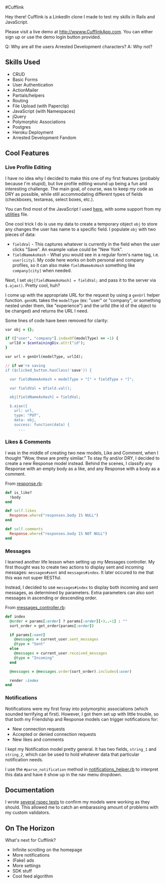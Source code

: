 #Cufflink

Hey there! Cufflink is a LinkedIn clone I made to test my skills in Rails and JavaScript. 

Please visit a live demo at http://wwww.CufflinkApp.com. You can either sign up or use the demo login button provided.

Q: Why are all the users Arrested Development characters?
A: Why not?

## Skills Used

* CRUD
* Basic Forms
* User Authentication
* ActionMailer
* Partials/helpers
* Routing
* File Upload (with Paperclip)
* JavaScript (with Namespaces)
* jQuery
* Polymorphic Associations
* Postgres
* Heroku Deployment
* Arrested Development Fandom

## Cool Features

### Live Profile Editing

I have no idea why I decided to make this one of my first features (probably because I'm stupid), but live profile editing wound up being a fun and interesting challenge. The main goal, of course, was to keep my code as DRY as possible, while still accommodating different types of fields (checkboxes, textareas, select boxes, etc.).

You can find most of the JavaScript I used <a href="https://github.com/srhmgn/cufflink/blob/master/app/views/shared/js/_show_and_edit.html.erb">here</a>, with some support from my <a href="https://github.com/srhmgn/cufflink/blob/master/app/views/shared/js/_utilities.html.erb">utilities</a> file.

One cool trick I do is use my data to create a temporary object `obj` to store any changes the user has name to a specific field. I populate `obj` with two pieces of data:

* `fieldVal` - This captures whatever is currently in the field when the user clicks "Save". An example value could be "New York".
* `fieldNameAsHash` - What you would see in a regular form's name tag, i.e. `user[city]`. My code here works on both personal and company profiles, so it can also make `fieldNameAsHash` something like `company[city]` when needed.

Next, I set `obj[fieldNameAsHash] = fieldVal;` and pass it to the server via `$.ajax()`. Pretty cool, huh?

I come up with the appropriate URL for the request by using a `genUrl` helper function. `genURL` takes the `modelType` (ex: "user" or "company", or something nested under them, like "experience") and the urlId (the id of the object to be changed) and returns the URL I need.

Some lines of code have been removed for clarity:

````Ruby
var obj = {};

if (["user", "company"].indexOf(modelType) == -1) {
  urlId = $containingDiv.attr("id");
}

var url = genUrl(modelType, urlId);

// if we're saving
if ($clicked_button.hasClass('save')) {

  var fieldNameAsHash = modelType + "[" + fieldType + "]";

  var fieldVal = $field.val();

  obj[fieldNameAsHash] = fieldVal;

  $.ajax({
    url: url,
    type: "PUT",
    data: obj,
    success: function(data) {
      ...
````

### Likes & Comments

I was in the middle of creating two new models, Like and Comment, when I thought "Wow, these are pretty similar." To stay fly and/or DRY, I decided to create a new Response model instead. Behind the scenes, I classify any Response with an empty body as a like, and any Response with a body as a comment.

From <a href="https://github.com/srhmgn/cufflink/blob/master/app/models/response.rb">response.rb</a>:

````Ruby
def is_like?
  !body
end

def self.likes
  Response.where("responses.body IS NULL")
end

def self.comments
  Response.where("responses.body IS NOT NULL")
end
````

### Messages

I learned another life lesson when setting up my Messages controller. My first thought was to create two actions to display sent and incoming messages:  `messages#sent` and `messages#index`. It later occured to me that this was not super RESTful.

Instead, I decided to use `messages#index` to display both incoming and sent messages, as determined by parameters. Extra parameters can also sort messages in ascending or descending order.

From <a href="https://github.com/srhmgn/cufflink/blob/master/app/controllers/messages_controller.rb">messages_controller.rb</a>:
````Ruby
def index
  @order = params[:order] ? params[:order][-3..-1] : ""
  sort_order = get_order(params[:order])

  if params[:sent]
    @messages = current_user.sent_messages
    @type = "Sent"
  else
    @messages = current_user.received_messages
    @type = "Incoming"
  end

  @messages = @messages.order(sort_order).includes(:user)

  render :index
end
````

### Notifications

Notifications were my first foray into polymorphic associations (which sounded terrifying at first). However, I got them set up with little trouble, so that both my Friendship and Response models can trigger notifications for:

* New connection requests
* Accepted or denied connection requests
* New likes and comments

I kept my Notification model pretty general. It has two fields, `string_1` and `string_2`, which can be used to hold whatever data that particular notification needs. 

I use the `#parse_notification` method in <a href="https://github.com/srhmgn/cufflink/blob/master/app/helpers/notifications_helper.rb">notifications_helper.rb</a> to interpret this data and have it show up in the nav menu dropdown.

## Documentation

I wrote <a href="https://github.com/srhmgn/cufflink/tree/master/spec/models">several rspec tests</a> to confirm my models were working as they should. This allowed me to catch an embarassing amount of problems with my custom validators.

## On The Horizon

What's next for Cufflink?

* Infinite scrolling on the homepage
* More notifications
* (Fake) ads
* More settings
* SDK stuff
* Cool feed algorithm